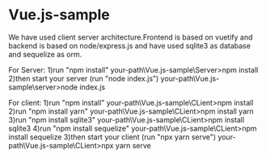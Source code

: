 # Vue.js-sample
We have used client server architecture.Frontend is based on vuetify and backend is based on node/express.js and have used sqlite3 as database and sequelize as orm.

For Server:
1)run "npm install"
your-path\Vue.js-sample\Server>npm install
2)then start your server (run "node index.js")
your-path\Vue.js-sample\server>node index.js

For client:
1)run "npm install"
your-path\Vue.js-sample\CLient>npm install
2)run "npm install yarn"
your-path\Vue.js-sample\CLient>npm install yarn
3)run "npm install sqlite3"
your-path\Vue.js-sample\CLient>npm install sqlite3
4)run "npm install sequelize"
your-path\Vue.js-sample\CLient>npm install sequelize
3)then start your client (run "npx yarn serve")
your-path\Vue.js-sample\CLient>npx yarn serve

